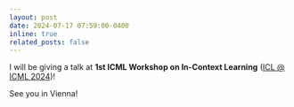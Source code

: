 ```yaml
---
layout: post
date: 2024-07-17 07:59:00-0400
inline: true
related_posts: false
---
```


<p>I will be giving a talk at <b>1st ICML Workshop on In-Context Learning</b> (<a href="https://iclworkshop.github.io">ICL @ ICML 2024</a>)! </p>

<p>See you in Vienna!</p>

